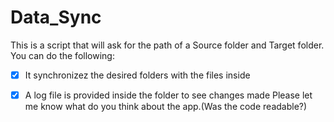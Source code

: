 # Data_Sync
This is a script that will ask for the path of a Source folder and Target folder.  
You can do the following: 
- [x] It synchronizez the desired folders with the files inside  
- [x] A log file is provided inside the folder to see changes made 
Please let me know what do you think about the app.(Was the code readable?)  

